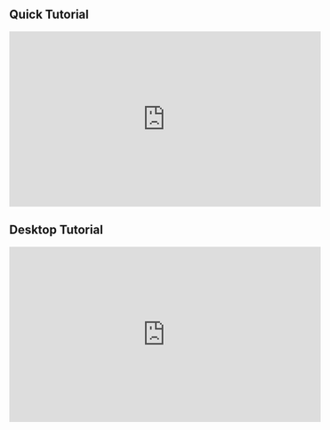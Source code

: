 ## Quick Tutorial
<iframe width="560" height="315" src="https://www.loom.com/embed/c74c55ae005340da8109b3f8d9e58590?sid=8e6931fe-8097-4a4e-834c-21665cb1a07a" title="Loom video player" frameborder="0" allow="accelerometer; autoplay; clipboard-write; encrypted-media; gyroscope; picture-in-picture; web-share" allowfullscreen></iframe>

## Desktop Tutorial
<iframe width="560" height="315" src="https://www.loom.com/embed/0ade53b536584745b320b46e2a51e49f?sid=8e6931fe-8097-4a4e-834c-21665cb1a07a" title="Loom video player" frameborder="0" allow="accelerometer; autoplay; clipboard-write; encrypted-media; gyroscope; picture-in-picture; web-share" allowfullscreen></iframe>
